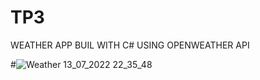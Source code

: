 # TP3
WEATHER APP BUIL WITH C# USING OPENWEATHER API

#![ Weather 13_07_2022 22_35_48](https://user-images.githubusercontent.com/54966672/178829622-22eab9c2-c77c-4b89-925c-2a0b6d600af2.png)
